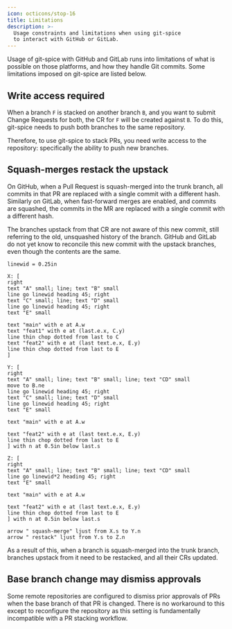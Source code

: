 ```yaml
---
icon: octicons/stop-16
title: Limitations
description: >-
  Usage constraints and limitations when using git-spice
  to interact with GitHub or GitLab.
---
```


Usage of git-spice with GitHub and GitLab runs into limitations
of what is possible on those platforms, and how they handle Git commits.
Some limitations imposed on git-spice are listed below.

## Write access required

When a branch `F` is stacked on another branch `B`,
and you want to submit Change Requests for both,
the CR for `F` will be created against `B`.
To do this, git-spice needs to push both branches to the same repository.

Therefore, to use git-spice to stack PRs,
you need write access to the repository:
specifically the ability to push new branches.

## Squash-merges restack the upstack

On GitHub, when a Pull Request is squash-merged into the trunk branch,
all commits in that PR are replaced with a single commit with a different hash.
Similarly on GitLab, when fast-forward merges are enabled, and commits are squashed,
the commits in the MR are replaced with a single commit with a different hash.

The branches upstack from that CR are not aware of this new commit,
still referring to the old, unsquashed history of the branch.
GitHub and GitLab do not yet know to reconcile this new commit with the upstack branches,
even though the contents are the same.

```pikchr
linewid = 0.25in

X: [
right
text "A" small; line; text "B" small
line go linewid heading 45; right
text "C" small; line; text "D" small
line go linewid heading 45; right
text "E" small

text "main" with e at A.w
text "feat1" with e at (last.e.x, C.y)
line thin chop dotted from last to C
text "feat2" with e at (last text.e.x, E.y)
line thin chop dotted from last to E
]

Y: [
right
text "A" small; line; text "B" small; line; text "CD" small
move to B.ne
line go linewid heading 45; right
text "C" small; line; text "D" small
line go linewid heading 45; right
text "E" small

text "main" with e at A.w

text "feat2" with e at (last text.e.x, E.y)
line thin chop dotted from last to E
] with n at 0.5in below last.s

Z: [
right
text "A" small; line; text "B" small; line; text "CD" small
line go linewid*2 heading 45; right
text "E" small

text "main" with e at A.w

text "feat2" with e at (last text.e.x, E.y)
line thin chop dotted from last to E
] with n at 0.5in below last.s

arrow " squash-merge" ljust from X.s to Y.n
arrow " restack" ljust from Y.s to Z.n
```

As a result of this, when a branch is squash-merged into the trunk branch,
branches upstack from it need to be restacked, and all their CRs updated.

<!-- TODO: can be alleviated somewhat if we implement
     https://github.com/abhinav/git-spice/issues/65 -->

## Base branch change may dismiss approvals

Some remote repositories are configured to dismiss prior approvals of PRs
when the base branch of that PR is changed.
There is no workaround to this except to reconfigure the repository
as this setting is fundamentally incompatible with a PR stacking workflow.
